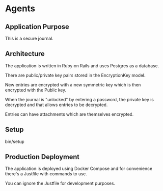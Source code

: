 # Agents

## Application Purpose

This is a secure journal. 


## Architecture

The application is written in Ruby on Rails and uses Postgres as a database. 

There are public/private key pairs stored in the  EncryptionKey model. 

New entries are encrypted with a new symmetric key which is then encrypted
with the Public key. 

When the journal is "unlocked" by entering a password, the private key is decrypted
and that allows entries to be decrypted. 

Entries can have attachments which are themselves encrypted. 

## Setup
bin/setup 

## Production Deployment

The application is deployed using Docker Compose and for convenience there's a Justfile with
commands to use. 

You can ignore the Justfile for development purposes. 
